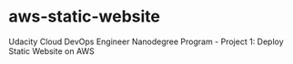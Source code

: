 # aws-static-website
Udacity Cloud DevOps Engineer Nanodegree Program - Project 1: Deploy Static Website on AWS
